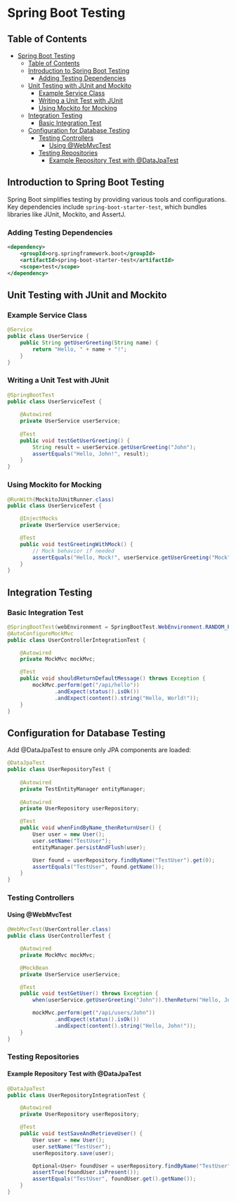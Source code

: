 # Spring Boot Testing

## Table of Contents
- [Spring Boot Testing](#spring-boot-testing)
  - [Table of Contents](#table-of-contents)
  - [Introduction to Spring Boot Testing](#introduction-to-spring-boot-testing)
    - [Adding Testing Dependencies](#adding-testing-dependencies)
  - [Unit Testing with JUnit and Mockito](#unit-testing-with-junit-and-mockito)
    - [Example Service Class](#example-service-class)
    - [Writing a Unit Test with JUnit](#writing-a-unit-test-with-junit)
    - [Using Mockito for Mocking](#using-mockito-for-mocking)
  - [Integration Testing](#integration-testing)
    - [Basic Integration Test](#basic-integration-test)
  - [Configuration for Database Testing](#configuration-for-database-testing)
    - [Testing Controllers](#testing-controllers)
      - [Using @WebMvcTest](#using-webmvctest)
    - [Testing Repositories](#testing-repositories)
      - [Example Repository Test with @DataJpaTest](#example-repository-test-with-datajpatest)

## Introduction to Spring Boot Testing
Spring Boot simplifies testing by providing various tools and configurations. Key dependencies include `spring-boot-starter-test`, which bundles libraries like JUnit, Mockito, and AssertJ.

### Adding Testing Dependencies
```xml
<dependency>
    <groupId>org.springframework.boot</groupId>
    <artifactId>spring-boot-starter-test</artifactId>
    <scope>test</scope>
</dependency>
```

## Unit Testing with JUnit and Mockito
### Example Service Class
```java
@Service
public class UserService {
    public String getUserGreeting(String name) {
        return "Hello, " + name + "!";
    }
}
```
### Writing a Unit Test with JUnit
```java
@SpringBootTest
public class UserServiceTest {
    
    @Autowired
    private UserService userService;
    
    @Test
    public void testGetUserGreeting() {
        String result = userService.getUserGreeting("John");
        assertEquals("Hello, John!", result);
    }
}
```
### Using Mockito for Mocking
```java
@RunWith(MockitoJUnitRunner.class)
public class UserServiceTest {

    @InjectMocks
    private UserService userService;

    @Test
    public void testGreetingWithMock() {
        // Mock behavior if needed
        assertEquals("Hello, Mock!", userService.getUserGreeting("Mock"));
    }
}
```
## Integration Testing
### Basic Integration Test
```java
@SpringBootTest(webEnvironment = SpringBootTest.WebEnvironment.RANDOM_PORT)
@AutoConfigureMockMvc
public class UserControllerIntegrationTest {

    @Autowired
    private MockMvc mockMvc;

    @Test
    public void shouldReturnDefaultMessage() throws Exception {
        mockMvc.perform(get("/api/hello"))
               .andExpect(status().isOk())
               .andExpect(content().string("Hello, World!"));
    }
}
```
## Configuration for Database Testing
Add @DataJpaTest to ensure only JPA components are loaded:

```java
@DataJpaTest
public class UserRepositoryTest {
    
    @Autowired
    private TestEntityManager entityManager;
    
    @Autowired
    private UserRepository userRepository;

    @Test
    public void whenFindByName_thenReturnUser() {
        User user = new User();
        user.setName("TestUser");
        entityManager.persistAndFlush(user);

        User found = userRepository.findByName("TestUser").get(0);
        assertEquals("TestUser", found.getName());
    }
}
```
### Testing Controllers
#### Using @WebMvcTest
```java
@WebMvcTest(UserController.class)
public class UserControllerTest {

    @Autowired
    private MockMvc mockMvc;

    @MockBean
    private UserService userService;

    @Test
    public void testGetUser() throws Exception {
        when(userService.getUserGreeting("John")).thenReturn("Hello, John!");

        mockMvc.perform(get("/api/users/John"))
               .andExpect(status().isOk())
               .andExpect(content().string("Hello, John!"));
    }
}
```
### Testing Repositories
#### Example Repository Test with @DataJpaTest
```java
@DataJpaTest
public class UserRepositoryIntegrationTest {

    @Autowired
    private UserRepository userRepository;

    @Test
    public void testSaveAndRetrieveUser() {
        User user = new User();
        user.setName("TestUser");
        userRepository.save(user);

        Optional<User> foundUser = userRepository.findByName("TestUser").stream().findFirst();
        assertTrue(foundUser.isPresent());
        assertEquals("TestUser", foundUser.get().getName());
    }
}
```